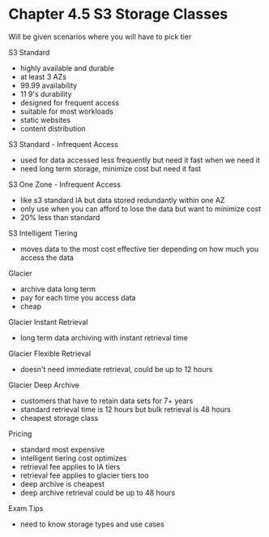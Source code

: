 # Chapter 4.5 S3 Storage Classes

Will be given scenarios where you will have to pick tier

S3 Standard
- highly available and durable
- at least 3 AZs
- 99.99 availability
- 11 9's durability
- designed for frequent access
- suitable for most workloads
- static websites
- content distribution

S3 Standard - Infrequent Access
- used for data accessed less frequently but need it fast when we need it
- need long term storage, minimize cost but need it fast

S3 One Zone - Infrequent Access
- like s3 standard IA but data stored redundantly within one AZ
- only use when you can afford to lose the data but want to minimize cost
- 20% less than standard

S3 Intelligent Tiering
- moves data to the most cost effective tier depending on how much you access the data

Glacier
- archive data long term
- pay for each time you access data
- cheap

Glacier Instant Retrieval
- long term data archiving with instant retrieval time

Glacier Flexible Retrieval
- doesn't need immediate retrieval, could be up to 12 hours

Glacier Deep Archive
- customers that have to retain data sets for 7+ years
- standard retrieval time is 12 hours but bulk retrieval is 48 hours
- cheapest storage class

Pricing
- standard most expensive
- intelligent tiering cost optimizes
- retrieval fee applies to IA tiers
- retrieval fee applies to glacier tiers too
- deep archive is cheapest
- deep archive retrieval could be up to 48 hours

Exam Tips
- need to know storage types and use cases
